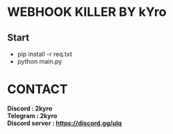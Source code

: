 # WEBHOOK KILLER BY kYro

## Start 

- pip install -r req.txt
- python main.py

# CONTACT

**Discord : 2kyro**\
**Telegram : 2kyro**\
**Discord server : https://discord.gg/ulq**
